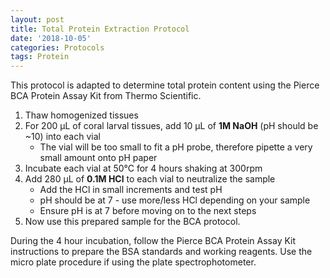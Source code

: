 ```yaml
---
layout: post
title: Total Protein Extraction Protocol
date: '2018-10-05'
categories: Protocols
tags: Protein
---
```


This protocol is adapted to determine total protein content using the Pierce BCA Protein Assay Kit from Thermo Scientific.

1. Thaw homogenized tissues
2. For 200 &mu;L of coral larval tissues, add 10 &mu;L of **1M NaOH** (pH should be ~10) into each vial
    * The vial will be too small to fit a pH probe, therefore pipette a very small amount onto pH paper
3. Incubate each vial at 50°C for 4 hours shaking at 300rpm
4. Add 280 &mu;L of **0.1M HCl** to each vial to neutralize the sample
    * Add the HCl in small increments and test pH
    * pH should be at 7 - use more/less HCl depending on your sample
    * Ensure pH is at 7 before moving on to the next steps
5. Now use this prepared sample for the BCA protocol.

During the 4 hour incubation, follow the Pierce BCA Protein Assay Kit instructions to prepare the BSA standards and working reagents. Use the micro plate procedure if using the plate spectrophotometer. 
